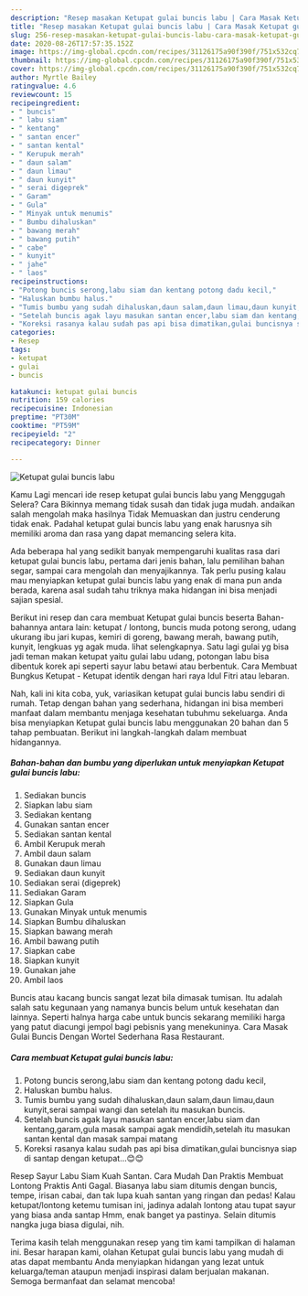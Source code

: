 ```yaml
---
description: "Resep masakan Ketupat gulai buncis labu | Cara Masak Ketupat gulai buncis labu Yang Sempurna"
title: "Resep masakan Ketupat gulai buncis labu | Cara Masak Ketupat gulai buncis labu Yang Sempurna"
slug: 256-resep-masakan-ketupat-gulai-buncis-labu-cara-masak-ketupat-gulai-buncis-labu-yang-sempurna
date: 2020-08-26T17:57:35.152Z
image: https://img-global.cpcdn.com/recipes/31126175a90f390f/751x532cq70/ketupat-gulai-buncis-labu-foto-resep-utama.jpg
thumbnail: https://img-global.cpcdn.com/recipes/31126175a90f390f/751x532cq70/ketupat-gulai-buncis-labu-foto-resep-utama.jpg
cover: https://img-global.cpcdn.com/recipes/31126175a90f390f/751x532cq70/ketupat-gulai-buncis-labu-foto-resep-utama.jpg
author: Myrtle Bailey
ratingvalue: 4.6
reviewcount: 15
recipeingredient:
- " buncis"
- " labu siam"
- " kentang"
- " santan encer"
- " santan kental"
- " Kerupuk merah"
- " daun salam"
- " daun limau"
- " daun kunyit"
- " serai digeprek"
- " Garam"
- " Gula"
- " Minyak untuk menumis"
- " Bumbu dihaluskan"
- " bawang merah"
- " bawang putih"
- " cabe"
- " kunyit"
- " jahe"
- " laos"
recipeinstructions:
- "Potong buncis serong,labu siam dan kentang potong dadu kecil,"
- "Haluskan bumbu halus."
- "Tumis bumbu yang sudah dihaluskan,daun salam,daun limau,daun kunyit,serai sampai wangi dan setelah itu masukan buncis."
- "Setelah buncis agak layu masukan santan encer,labu siam dan kentang,garam,gula masak sampai agak mendidih,setelah itu masukan santan kental dan masak sampai matang"
- "Koreksi rasanya kalau sudah pas api bisa dimatikan,gulai buncisnya siap di santap dengan ketupat...😊😊"
categories:
- Resep
tags:
- ketupat
- gulai
- buncis

katakunci: ketupat gulai buncis 
nutrition: 159 calories
recipecuisine: Indonesian
preptime: "PT30M"
cooktime: "PT59M"
recipeyield: "2"
recipecategory: Dinner

---
```



![Ketupat gulai buncis labu](https://img-global.cpcdn.com/recipes/31126175a90f390f/751x532cq70/ketupat-gulai-buncis-labu-foto-resep-utama.jpg)

Kamu Lagi mencari ide resep ketupat gulai buncis labu yang Menggugah Selera? Cara Bikinnya memang tidak susah dan tidak juga mudah. andaikan salah mengolah maka hasilnya Tidak Memuaskan dan justru cenderung tidak enak. Padahal ketupat gulai buncis labu yang enak harusnya sih memiliki aroma dan rasa yang dapat memancing selera kita.

Ada beberapa hal yang sedikit banyak mempengaruhi kualitas rasa dari ketupat gulai buncis labu, pertama dari jenis bahan, lalu pemilihan bahan segar, sampai cara mengolah dan menyajikannya. Tak perlu pusing kalau mau menyiapkan ketupat gulai buncis labu yang enak di mana pun anda berada, karena asal sudah tahu triknya maka hidangan ini bisa menjadi sajian spesial.

Berikut ini resep dan cara membuat Ketupat gulai buncis beserta Bahan-bahannya antara lain: ketupat / lontong, buncis muda potong serong, udang ukurang ibu jari kupas, kemiri di goreng, bawang merah, bawang putih, kunyit, lengkuas yg agak muda. lihat selengkapnya. Satu lagi gulai yg bisa jadi teman makan ketupat yaitu gulai labu udang, potongan labu bisa dibentuk korek api seperti sayur labu betawi atau berbentuk. Cara Membuat Bungkus Ketupat - Ketupat identik dengan hari raya Idul Fitri atau lebaran.


Nah, kali ini kita coba, yuk, variasikan ketupat gulai buncis labu sendiri di rumah. Tetap dengan bahan yang sederhana, hidangan ini bisa memberi manfaat dalam membantu menjaga kesehatan tubuhmu sekeluarga. Anda bisa menyiapkan Ketupat gulai buncis labu menggunakan 20 bahan dan 5 tahap pembuatan. Berikut ini langkah-langkah dalam membuat hidangannya.

<!--inarticleads1-->

##### Bahan-bahan dan bumbu yang diperlukan untuk menyiapkan Ketupat gulai buncis labu:

1. Sediakan  buncis
1. Siapkan  labu siam
1. Sediakan  kentang
1. Gunakan  santan encer
1. Sediakan  santan kental
1. Ambil  Kerupuk merah
1. Ambil  daun salam
1. Gunakan  daun limau
1. Sediakan  daun kunyit
1. Sediakan  serai (digeprek)
1. Sediakan  Garam
1. Siapkan  Gula
1. Gunakan  Minyak untuk menumis
1. Siapkan  Bumbu dihaluskan
1. Siapkan  bawang merah
1. Ambil  bawang putih
1. Siapkan  cabe
1. Siapkan  kunyit
1. Gunakan  jahe
1. Ambil  laos


Buncis atau kacang buncis sangat lezat bila dimasak tumisan. Itu adalah salah satu kegunaan yang namanya buncis belum untuk kesehatan dan lainnya. Seperti halnya harga cabe untuk buncis sekarang memiliki harga yang patut diacungi jempol bagi pebisnis yang menekuninya. Cara Masak Gulai Buncis Dengan Wortel Sederhana Rasa Restaurant. 

<!--inarticleads2-->

##### Cara membuat Ketupat gulai buncis labu:

1. Potong buncis serong,labu siam dan kentang potong dadu kecil,
1. Haluskan bumbu halus.
1. Tumis bumbu yang sudah dihaluskan,daun salam,daun limau,daun kunyit,serai sampai wangi dan setelah itu masukan buncis.
1. Setelah buncis agak layu masukan santan encer,labu siam dan kentang,garam,gula masak sampai agak mendidih,setelah itu masukan santan kental dan masak sampai matang
1. Koreksi rasanya kalau sudah pas api bisa dimatikan,gulai buncisnya siap di santap dengan ketupat...😊😊


Resep Sayur Labu Siam Kuah Santan. Cara Mudah Dan Praktis Membuat Lontong Praktis Anti Gagal. Biasanya labu siam ditumis dengan buncis, tempe, irisan cabai, dan tak lupa kuah santan yang ringan dan pedas! Kalau ketupat/lontong ketemu tumisan ini, jadinya adalah lontong atau tupat sayur yang biasa anda santap Hmm, enak banget ya pastinya. Selain ditumis nangka juga biasa digulai, nih. 

Terima kasih telah menggunakan resep yang tim kami tampilkan di halaman ini. Besar harapan kami, olahan Ketupat gulai buncis labu yang mudah di atas dapat membantu Anda menyiapkan hidangan yang lezat untuk keluarga/teman ataupun menjadi inspirasi dalam berjualan makanan. Semoga bermanfaat dan selamat mencoba!
